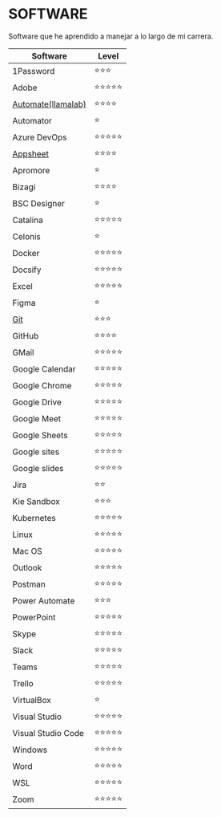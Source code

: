 # SOFTWARE

Software que he aprendido a manejar a lo largo de mi carrera.

| Software                            | Level                          |
| ----------------------------------- | ------------------------------ |
| 1Password                           | :star::star::star:             |
| Adobe                               | :star::star::star::star::star: |
| [Automate(llamalab)](./Automate.md) | :star::star::star::star:       |
| Automator                           | :star:                         |
| Azure DevOps                        | :star::star::star::star::star: |
| [Appsheet](./Appsheet.md)           | :star::star::star::star:       |
| Apromore                            | :star:                         |
| Bizagi                              | :star::star::star::star:       |
| BSC Designer                        | :star:                         |
| Catalina                            | :star::star::star::star::star: |
| Celonis                             | :star:                         |
| Docker                              | :star::star::star::star::star: |
| Docsify                             | :star::star::star::star::star: |
| Excel                               | :star::star::star::star::star: |
| Figma                               | :star:                         |
| [Git](./git/README.md)              | :star::star::star:             |
| GitHub                              | :star::star::star::star:       |
| GMail                               | :star::star::star::star::star: |
| Google Calendar                     | :star::star::star::star::star: |
| Google Chrome                       | :star::star::star::star::star: |
| Google Drive                        | :star::star::star::star::star: |
| Google Meet                         | :star::star::star::star::star: |
| Google Sheets                       | :star::star::star::star::star: |
| Google sites                        | :star::star::star::star::star: |
| Google slides                       | :star::star::star::star::star: |
| Jira                                | :star::star:                   |
| Kie Sandbox                         | :star::star::star:             |
| Kubernetes                          | :star::star::star::star::star: |
| Linux                               | :star::star::star::star::star: |
| Mac OS                              | :star::star::star::star::star: |
| Outlook                             | :star::star::star::star::star: |
| Postman                             | :star::star::star::star::star: |
| Power Automate                      | :star::star::star:             |
| PowerPoint                          | :star::star::star::star::star: |
| Skype                               | :star::star::star::star::star: |
| Slack                               | :star::star::star::star::star: |
| Teams                               | :star::star::star::star::star: |
| Trello                              | :star::star::star::star::star: |
| VirtualBox                          | :star:                         |
| Visual Studio                       | :star::star::star::star::star: |
| Visual Studio Code                  | :star::star::star::star::star: |
| Windows                             | :star::star::star::star::star: |
| Word                                | :star::star::star::star::star: |
| WSL                                 | :star::star::star::star::star: |
| Zoom                                | :star::star::star::star::star: |
